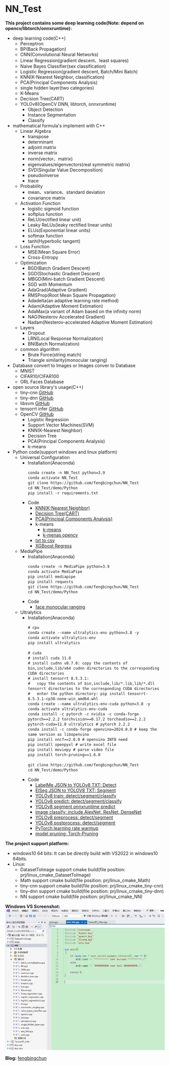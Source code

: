 # NN_Test #
**This project contains some deep learning code(Note: depend on opencv/libtorch/onnxruntime):**
- deep learning code(C++)
	- Perceptron
	- BP(Back Propagation)
	- CNN(Convolutional Neural Networks)
	- Linear Regression(gradient descent、least squares)
	- Naive Bayes Classifier(sex classification)
	- Logistic Regression(gradient descent, Batch/Mini Batch)
	- KNN(K-Nearest Neighbor, classification)
	- PCA(Principal Components Analysis)
	- single hidden layer(two categories)
	- K-Means
	- Decision Tree(CART)
	- YOLOv8(OpenCV DNN, libtorch, onnxruntime)
		- Object Detection
		- Instance Segmentation
		- Classify
- mathematical formula's implement with C++
	- Linear Algebra
		- transpose
		- determinant
		- adjoint matrix
		- inverse matrix
		- norm(vector、matrix)
		- eigenvalues/eigenvectors(real symmetric matrix)
		- SVD(Singular Value Decomposition)
		- pseudoinverse
		- trace
	- Probability
		- mean、variance、standard deviation
		- covariance matrix
	- Activation Function
		- logistic sigmoid function
		- softplus function
		- ReLU(rectified linear unit)
		- Leaky ReLUs(leaky rectified linear units)
		- ELUs(Exponential linear units)
		- softmax function
		- tanh(Hyperbolic tangent)
	- Loss Function
		- MSE(Mean Square Error)
		- Cross-Entropy
	- Optimization
		- BGD(Batch Gradient Descent)
		- SGD(Stochastic Gradient Descent)
		- MBGD(Mini-batch Gradient Descent)
		- SGD with Momentum
		- AdaGrad(Adaptive Gradient)
		- RMSProp(Root Mean Square Propagation)
		- Adadelta(an adaptive learning rate method)
		- Adam(Adaptive Moment Estimation)
		- AdaMax(a variant of Adam based on the infinity norm)
		- NAG(Nesterov Accelerated Gradient)
		- Nadam(Nesterov-accelerated Adaptive Moment Estimation)
	- Layers
		- Dropout
		- LRN(Local Response Normalization)
		- BN(Batch Normalization)
	- common algorithm
		- Brute Force(string match)
		- Triangle similarity(monocular ranging)
- Database convert to Images or Images conver to Database
	- MNIST
	- CIFAR10/CIFAR100
	- ORL Faces Database
- open source library's usage(C++)
	- tiny-cnn [GitHub](https://github.com/nyanp/tiny-cnn)
	- tiny-dnn [GitHub](https://github.com/tiny-dnn/tiny-dnn)
	- libsvm [GitHub](https://github.com/cjlin1/libsvm)
	- tensorrt infer [GitHub](https://github.com/shouxieai/infer)
	- OpenCV [GitHub](https://github.com/opencv/opencv)
		- Logistic Regression
		- Support Vector Machines(SVM)
		- KNN(K-Nearest Neighbor)
		- Decision Tree
		- PCA(Principal Components Analysis)
		- k-means
- Python code(support windows and linux platform)
	- Universal Configuration
		- Installation(Anaconda)
			```
			conda create -n NN_Test python=3.9
			conda activate NN_Test
			git clone https://github.com/fengbingchun/NN_Test
			cd NN_Test/demo/Python
			pip install -r requirements.txt
			```
		- Code
			- [KNN(K-Nearest Neighbor)](demo/Python/test_knn_classification.py)
			- [Decision Tree(CART)](demo/Python/test_decision_tree_classification.py)
			- [PCA(Principal Components Analysis)](demo/Python/test_pca.py)
			- k-means
				- [k-means](demo/Python/test_k-means.py)
				- [k-menas opencv](demo/Python/test_k-means_opencv.py)
			- [txt to csv](demo/Python/test_txt_to_csv_convert.py)
			- [XGBoost Regress](demo/Python/test_xgboost.py)
	- MediaPipe
		- Installation(Anaconda)
			```
			conda create -n MediaPipe python=3.9
			conda activate MediaPipe
			pip install mediapipe
			pip install requests
			git clone https://github.com/fengbingchun/NN_Test
			cd NN_Test/demo/Python
			```
		- Code
			- [face monocular ranging](demo/Python/test_mediapipe_midas_face_monocular_ranging.py)
	- Ultralytics
		- Installation(Anaconda)
			```
			# cpu
			conda create --name ultralytics-env python=3.8 -y
			conda activate ultralytics-env
			pip install ultralytics

			# cuda
			# install cuda 11.8
			# install cudnn v8.7.0: copy the contents of bin,include,lib/x64 cudnn directories to the corresponding CUDA directories
			# install tensorrt 8.5.3.1:
			#	copy the contents of bin,include,lib/*.lib,lib/*.dll tensorrt directories to the corresponding CUDA directories
			# 	enter the python directory: pip install tensorrt-8.5.3.1-cp38-none-win_amd64.whl
			conda create --name ultralytics-env-cuda python=3.8 -y
			conda activate ultralytics-env-cuda
			conda install -c pytorch -c nvidia -c conda-forge pytorch==2.2.2 torchvision==0.17.2 torchaudio==2.2.2 pytorch-cuda=11.8 ultralytics # pytorch 2.2.2
			conda install -c conda-forge openvino=2024.0.0 # keep the same version as libopenvino
			pip install nncf==2.8.0 # openvino INT8 need
			pip install openpyxl # write excel file
			pip install moviepy # parse video file
			pip install torch-pruning==1.6.0

			git clone https://github.com/fengbingchun/NN_Test
			cd NN_Test/demo/Python
			```
		- Code
			- [LabelMe JSON to YOLOv8 TXT: Detect](demo/Python/test_labelme2yolov8_detect.py)
			- [EISeg JSON to YOLOV8 TXT: Segment](demo/Python/test_eiseg2yolov8_segment.py)
			- [YOLOv8 train: detect/segment/classify](demo/Python/test_yolov8_train.py)
			- [YOLOv8 predict: detect/segment/classify](demo/Python/test_yolov8_predict.py)
			- [YOLOv8 segment onnxruntime predict](demo/Python/test_yolov8_segment_onnxruntime_predict.py)
			- [image classify: include AlexNet, ResNet, DenseNet](demo/Python/test_classify.py)
			- [YOLOv8 preprocess: detect/segment](demo/Python/test_yolov8_preprocess.py)
			- [YOLOv8 postprocess: detect/segment](demo/Python/test_yolov8_postprocess.py)
			- [PyTorch learning rate warmup](demo/Python/test_learning_rate_warmup.py)
			- [model pruning: Torch-Pruning](demo/Python/test_model_pruning_torch-pruning.py)

**The project support platform:**
- windows10 64 bits: It can be directly build with VS2022 in windows10 64bits.
- Linux:
	- DatasetToImage support cmake build(file position: prj/linux_cmake_DatasetToImage)
	- Math support cmake build(file position: prj/linux_cmake_Math)
	- tiny-cnn support cmake build(file position: prj/linux_cmake_tiny-cnn)
	- tiny-dnn support cmake build(file position: prj/linux_cmake_tiny-dnn)
	- NN support cmake build(file position: prj/linux_cmake_NN)

**Windows VS Screenshot:**
![](prj/x86_x64_vc12/Screenshot.png)


**Blog:** [fengbingchun](https://blog.csdn.net/fengbingchun/category_3185667.html)
